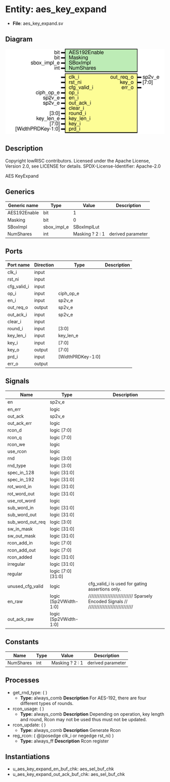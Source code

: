 # Entity: aes_key_expand

- **File**: aes_key_expand.sv
## Diagram

![Diagram](aes_key_expand.svg "Diagram")
## Description

 Copyright lowRISC contributors.
 Licensed under the Apache License, Version 2.0, see LICENSE for details.
 SPDX-License-Identifier: Apache-2.0

 AES KeyExpand

## Generics

| Generic name | Type        | Value           | Description         |
| ------------ | ----------- | --------------- | ------------------- |
| AES192Enable | bit         | 1               |                     |
| Masking      | bit         | 0               |                     |
| SBoxImpl     | sbox_impl_e | SBoxImplLut     |                     |
| NumShares    | int         | Masking ? 2 : 1 |  derived parameter  |
## Ports

| Port name   | Direction | Type              | Description |
| ----------- | --------- | ----------------- | ----------- |
| clk_i       | input     |                   |             |
| rst_ni      | input     |                   |             |
| cfg_valid_i | input     |                   |             |
| op_i        | input     | ciph_op_e         |             |
| en_i        | input     | sp2v_e            |             |
| out_req_o   | output    | sp2v_e            |             |
| out_ack_i   | input     | sp2v_e            |             |
| clear_i     | input     |                   |             |
| round_i     | input     | [3:0]             |             |
| key_len_i   | input     | key_len_e         |             |
| key_i       | input     | [7:0]             |             |
| key_o       | output    | [7:0]             |             |
| prd_i       | input     | [WidthPRDKey-1:0] |             |
| err_o       | output    |                   |             |
## Signals

| Name             | Type                  | Description                                                                             |
| ---------------- | --------------------- | --------------------------------------------------------------------------------------- |
| en               | sp2v_e                |                                                                                         |
| en_err           | logic                 |                                                                                         |
| out_ack          | sp2v_e                |                                                                                         |
| out_ack_err      | logic                 |                                                                                         |
| rcon_d           | logic       [7:0]     |                                                                                         |
| rcon_q           | logic       [7:0]     |                                                                                         |
| rcon_we          | logic                 |                                                                                         |
| use_rcon         | logic                 |                                                                                         |
| rnd              | logic       [3:0]     |                                                                                         |
| rnd_type         | logic       [3:0]     |                                                                                         |
| spec_in_128      | logic      [31:0]     |                                                                                         |
| spec_in_192      | logic      [31:0]     |                                                                                         |
| rot_word_in      | logic      [31:0]     |                                                                                         |
| rot_word_out     | logic      [31:0]     |                                                                                         |
| use_rot_word     | logic                 |                                                                                         |
| sub_word_in      | logic      [31:0]     |                                                                                         |
| sub_word_out     | logic      [31:0]     |                                                                                         |
| sub_word_out_req | logic       [3:0]     |                                                                                         |
| sw_in_mask       | logic      [31:0]     |                                                                                         |
| sw_out_mask      | logic      [31:0]     |                                                                                         |
| rcon_add_in      | logic       [7:0]     |                                                                                         |
| rcon_add_out     | logic       [7:0]     |                                                                                         |
| rcon_added       | logic      [31:0]     |                                                                                         |
| irregular        | logic      [31:0]     |                                                                                         |
| regular          | logic [7:0][31:0]     |                                                                                         |
| unused_cfg_valid | logic                 |  cfg_valid_i is used for gating assertions only.                                        |
| en_raw           | logic [Sp2VWidth-1:0] | ////////////////////////////  Sparsely Encoded Signals // ////////////////////////////  |
| out_ack_raw      | logic [Sp2VWidth-1:0] |                                                                                         |
## Constants

| Name      | Type | Value           | Description        |
| --------- | ---- | --------------- | ------------------ |
| NumShares | int  | Masking ? 2 : 1 | derived parameter  |
## Processes
- get_rnd_type: (  )
  - **Type:** always_comb
**Description**
 For AES-192, there are four different types of rounds. 
- rcon_usage: (  )
  - **Type:** always_comb
**Description**
 Depending on operation, key length and round, Rcon may not be used thus must not be updated. 
- rcon_update: (  )
  - **Type:** always_comb
**Description**
 Generate Rcon 
- reg_rcon: ( @(posedge clk_i or negedge rst_ni) )
  - **Type:** always_ff
**Description**
 Rcon register 
## Instantiations

- u_aes_key_expand_en_buf_chk: aes_sel_buf_chk
- u_aes_key_expand_out_ack_buf_chk: aes_sel_buf_chk

